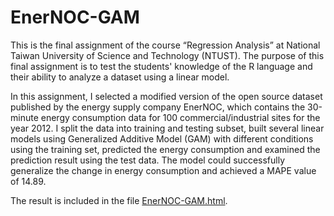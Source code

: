 # EnerNOC-GAM

This is the final assignment of the course “Regression Analysis” at National Taiwan University of Science and Technology (NTUST). The purpose of this final assignment is to test the students' knowledge of the R language and their ability to analyze a dataset using a linear model.

In this assignment, I selected a modified version of the open source dataset published by the energy supply company EnerNOC, which contains the 30-minute energy consumption data for 100 commercial/industrial sites for the year 2012. I split the data into training and testing subset, built several linear models using Generalized Additive Model (GAM) with different conditions using the training set, predicted the energy consumption and examined the prediction result using the test data. The model could successfully generalize the change in energy consumption and achieved a MAPE value of 14.89.

The result is included in the file [EnerNOC-GAM.html](EnerNOC-GAM.html).
